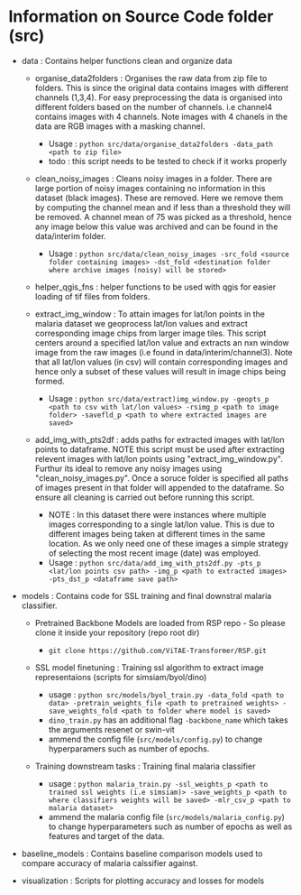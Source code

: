 # Information on Source Code folder (src)

- data : Contains helper functions clean and organize data
    - organise_data2folders : Organises the raw data from zip file to folders. This is since the original data contains images with different channels (1,3,4). For easy preprocessing the data is organised into different folders based on the number of channels. i.e channel4 contains images with 4 channels. Note images with 4 chanels in the data are RGB images with a masking channel.
        - Usage : `python src/data/organise_data2folders -data_path <path to zip file>`
        - todo : this script needs to be tested to check if it works properly


    - clean_noisy_images : Cleans noisy images in a folder. There are large portion of noisy images containing no information in this dataset (black images). These are removed. Here we remove them by computing the channel mean and if less than a threshold they will be removed. A channel mean of 75 was picked as a threshold, hence any image below this value was archived and can be found in the data/interim folder.
        - Usage : `python src/data/clean_noisy_images -src_fold <source folder containing images> -dst_fold <destination folder where archive images (noisy) will be stored>`

    - helper_qgis_fns : helper functions to be used with qgis for easier loading of tif files from folders.

    - extract_img_window : To attain images for lat/lon points in the malaria dataset we geoprocess lat/lon values and extract corresponding image chips from larger image tiles. This script centers around a specified lat/lon value and extracts an nxn window image from the raw images (i.e found in data/interim/channel3). Note that all lat/lon values (in csv) will contain corresponding images and hence only a subset of these values will result in image chips being formed.
        - Usage : `python src/data/extract)img_window.py -geopts_p <path to csv with lat/lon values> -rsimg_p <path to image folder> -savefld_p <path to where extracted images are saved>`

    - add_img_with_pts2df : adds paths for extracted images with lat/lon points to dataframe. NOTE this script must be used after extracting relevent images with lat/lon points using "extract_img_window.py". Furthur its ideal to remove any noisy images using "clean_noisy_images.py". Once a soruce folder is specified all paths of images present in that folder will appended to the dataframe. So ensure all cleaning is carried out before running this script.
        - NOTE : In this dataset there were instances where multiple images corresponding to a single lat/lon value. This is due to different images being taken at different times in the same location. As we only need one of these images a simple strategy of selecting the most recent image (date) was employed.
        - Usage : `python src/data/add_img_with_pts2df.py -pts_p <lat/lon points csv path> -img_p <path to extracted images> -pts_dst_p <dataframe save path>`

- models : Contains code for SSL training and final downstral malaria classifier.

    - Pretrained Backbone Models are loaded from RSP repo - So please clone it inside your repository (repo root dir)
        - `git clone https://github.com/ViTAE-Transformer/RSP.git`
    
    - SSL model finetuning : Training ssl algorithm to extract image representaions (scripts for simsiam/byol/dino)
        - usage : `python src/models/byol_train.py -data_fold <path to data> -pretrain_weights_file <path to pretrained weights> -save_weights_fold <path to folder where model is saved>`
        - `dino_train.py` has an additional flag `-backbone_name` which takes the arguments resenet or swin-vit
        - ammend the config file (`src/models/config.py`) to change hyperparamers such as number of epochs.
    
    - Training downstream tasks : Training final malaria classifier 
        - usage : `python malaria_train.py -ssl_weights_p <path to trained ssl weights (i.e simsiam)> -save_weights_p <path to where classifiers weights will be saved> -mlr_csv_p <path to malaria dataset>`
        - ammend the malaria config file (`src/models/malaria_config.py`) to change hyperparameters such as number of epochs as well as features and target of the data.

- baseline_models : Contains baseline comparison models used to compare accuracy of malaria calssifier against.

- visualization : Scripts for plotting accuracy and losses for models
